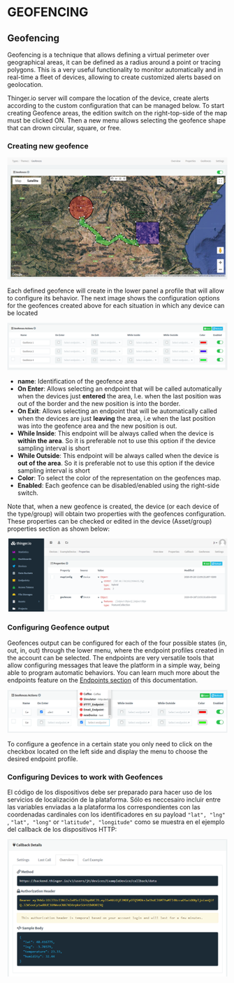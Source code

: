 # GEOFENCING

## Geofencing  

Geofencing is a technique that allows defining a virtual perimeter over geographical areas, it can be defined as a radius around a point or tracing polygons. This is a very useful functionality to monitor automatically and in real-time a fleet of devices, allowing to create customized alerts based on geolocation.

Thinger.io server will compare the location of the device, create alerts according to the custom configuration that can be managed below. To start creating Geofence areas, the edition switch on the right-top-side of the map must be clicked ON. Then a new menu allows selecting the geofence shape that can drown circular, square, or free. 

### Creating new geofence

![](../.gitbook/assets/image%20%28341%29.png)

Each defined geofence will create in the lower panel a profile that will allow to configure its behavior. The next image shows the configuration options for the geofences created above for each situation in which any device can be located

![](../.gitbook/assets/image%20%28331%29.png)

* **name**: Identification of the geofence area
* **On Enter**: Allows selecting an endpoint that will be called automatically when the devices just **entered** the area, I.e. when the last position was out of the border and the new position is into the border. 
* **On Exit**: Allows selecting an endpoint that will be automatically called when the devices are just **leaving** the area, i.e when the last position was into the geofence area and the new position is out. 
* **While Inside**: This endpoint will be always called when the device is **within the area**. So it is preferable not to use this option if the device sampling interval is short
* **While Outside**: This endpoint will be always called when the device is **out of the area**. So it is preferable not to use this option if the device sampling interval is short
* **Color**: To select the color of the representation on the geofences map.
* **Enabled**: Each geofence can be disabled/enabled using the right-side switch. 

Note that, when a new geofence is created, the device \(or each device of the type/group\) will obtain two properties with the geofences configuration. These properties can be checked or edited in the device \(Asset/group\) properties section as shown below:

![](../.gitbook/assets/image%20%28362%29.png)

### Configuring Geofence output

Geofences output can be configured for each of the four possible states \(in, out, in, out\) through the lower menu, where the endpoint profiles created in the account can be selected. The endpoints are very versatile tools that allow configuring messages that leave the platform in a simple way, being able to program automatic behaviors. You can learn much more about the endpoints feature on the [Endpoints section](endpoints-1.md) of this documentation. 

![](../.gitbook/assets/image%20%28360%29.png)

To configure a geofence in a certain state you only need to click on the checkbox located on the left side and display the menu to choose the desired endpoint profile.

### Configuring Devices to work with Geofences

El código de los dispositivos debe ser preparado para hacer uso de los servicios de localización de la plataforma. Sólo es neccesairo incluir entre las variables enviadas a la plataforma los correspondientes con las coordenadas cardinales con los identificadores en su  payload `"lat", "lng"` , `"lat", "long"` or `"latitude", "longitude"`  como se muestra en el ejemplo del callback de los dispositivos HTTP:

![](../.gitbook/assets/image%20%28361%29.png)



